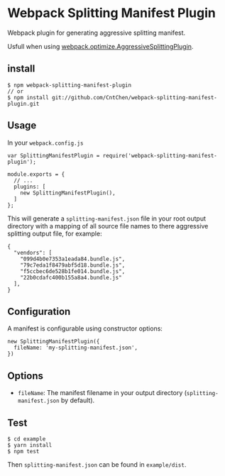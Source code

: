 # Webpack Splitting Manifest Plugin
Webpack plugin for generating aggressive splitting manifest.

Usfull when using [webpack.optimize.AggressiveSplittingPlugin](https://github.com/webpack/webpack/tree/master/examples/http2-aggressive-splitting).

## install
```
$ npm webpack-splitting-manifest-plugin
// or
$ npm install git://github.com/CntChen/webpack-splitting-manifest-plugin.git
```

## Usage
In your `webpack.config.js`
```
var SplittingManifestPlugin = require('webpack-splitting-manifest-plugin');

module.exports = {
  // ...
  plugins: [
    new SplittingManifestPlugin(),
  ]
};
```

This will generate a `splitting-manifest.json` file in your root output directory with a mapping of all source file names to there aggressive splitting output file, for example:
```
{
  "vendors": [
    "099d4b0e7353a1eada84.bundle.js",
    "79c7eda1f8479abf5d18.bundle.js",
    "f5ccbec6de528b1fe014.bundle.js",
    "22b0cdafc400b155a8a4.bundle.js"
  ],
}
```

## Configuration
A manifest is configurable using constructor options:
```
new SplittingManifestPlugin({
  fileName: 'my-splitting-manifest.json',
})
```

## Options
* `fileName`: The manifest filename in your output directory (`splitting-manifest.json` by default).

## Test
``` 
$ cd example
$ yarn install
$ npm test
```
Then `splitting-manifest.json` can be found in `example/dist`.
